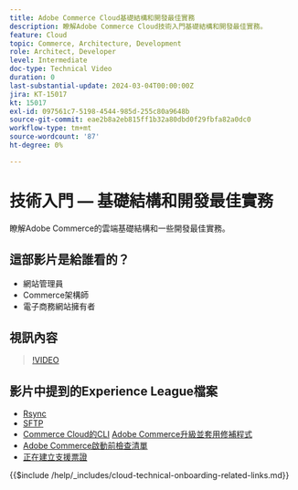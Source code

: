 ```yaml
---
title: Adobe Commerce Cloud基礎結構和開發最佳實務
description: 瞭解Adobe Commerce Cloud技術入門基礎結構和開發最佳實務。
feature: Cloud
topic: Commerce, Architecture, Development
role: Architect, Developer
level: Intermediate
doc-type: Technical Video
duration: 0
last-substantial-update: 2024-03-04T00:00:00Z
jira: KT-15017
kt: 15017
exl-id: 097561c7-5198-4544-985d-255c80a9648b
source-git-commit: eae2b8a2eb815ff1b32a80dbd0f29fbfa82a0dc0
workflow-type: tm+mt
source-wordcount: '87'
ht-degree: 0%

---
```


# 技術入門 — 基礎結構和開發最佳實務

瞭解Adobe Commerce的雲端基礎結構和一些開發最佳實務。

## 這部影片是給誰看的？

- 網站管理員
- Commerce架構師
- 電子商務網站擁有者

## 視訊內容

>[!VIDEO](https://video.tv.adobe.com/v/3427679?learn=on)

## 影片中提到的Experience League檔案

- [Rsync](https://experienceleague.adobe.com/docs/commerce-cloud-service/user-guide/develop/deploy/staging-production.html?lang=zh-Hant#migrate-files-using-rsync)
- [SFTP](https://experienceleague.adobe.com/docs/commerce-cloud-service/user-guide/develop/secure-connections.html?lang=zh-Hant#sftp)
- [Commerce Cloud的CLI](https://experienceleague.adobe.com/docs/commerce-cloud-service/user-guide/dev-tools/cloud-cli/cloud-cli-overview.html?lang=zh-Hant)
  [Adobe Commerce升級並套用修補程式](https://experienceleague.adobe.com/docs/commerce-cloud-service/user-guide/develop/upgrade/apply-patches.html?lang=zh-Hant)
- [Adobe Commerce啟動前檢查清單](https://experienceleague.adobe.com/docs/commerce-cloud-service/user-guide/launch/checklist.html?lang=zh-Hant)
- [正在建立支援票證](https://experienceleague.adobe.com/docs/commerce-knowledge-base/kb/help-center-guide/magento-help-center-user-guide.html?lang=zh-Hant)

{{$include /help/_includes/cloud-technical-onboarding-related-links.md}}

